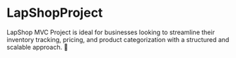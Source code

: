 # LapShopProject
LapShop MVC Project is ideal for businesses looking to streamline their inventory tracking, pricing, and product categorization with a structured and scalable approach. 🚀
